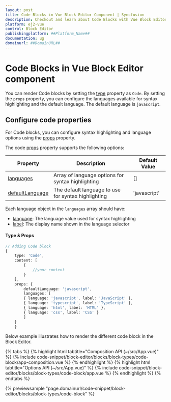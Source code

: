 ```yaml
---
layout: post
title: Code Blocks in Vue Block Editor Component | Syncfusion
description: Checkout and learn about Code Blocks with Vue Block Editor component of Syncfusion Essential JS 2 and more.
platform: ej2-vue
control: Block Editor
publishingplatform: ##Platform_Name##
documentation: ug
domainurl: ##DomainURL##
---
```


# Code Blocks in Vue Block Editor component

You can render Code blocks by setting the [type](../api/blockeditor/blockModel/#type) property as `Code`. By setting the `props` property, you can configure the languages available for syntax highlighting and the default language. The default language is `javascript`.

## Configure code properties

For Code blocks, you can configure syntax highlighting and language options using the [props](../api/blockeditor/blockModel/) property.

The code [props](../api/blockeditor/blockModel/) property supports the following options:

| Property | Description | Default Value |
|----------|-------------|---------------|
| [languages](../api/blockeditor/codeSettingsModel/#languages) | Array of language options for syntax highlighting | [] |
| [defaultLanguage](../api/blockeditor/codeSettingsModel/#defaultlanguage) | The default language to use for syntax highlighting | 'javascript' |

Each language object in the `languages` array should have:
- [language](../api/blockeditor/codeLanguageModel/#language): The language value used for syntax highlighting
- [label](../api/blockeditor/codeLanguageModel/#label): The display name shown in the language selector

#### Type & Props
```typescript
// Adding Code block
{
    type: 'Code',
    content: [
        {
            //your content
        }
    ],
    props: {
        defaultLanguage: 'javascript',
        languages: [
        { language: 'javascript', label: 'JavaScript' },
        { language: 'typescript', label: 'TypeScript' },
        { language: 'html', label: 'HTML' },
        { language: 'css', label: 'CSS' }
        ]
    }
    }
```

Below example illustrates how to render the different code block in the Block Editor.

{% tabs %}
{% highlight html tabtitle="Composition API (~/src/App.vue)" %}
{% include code-snippet/block-editor/blocks/block-types/code-block/app-composition.vue %}
{% endhighlight %}
{% highlight html tabtitle="Options API (~/src/App.vue)" %}
{% include code-snippet/block-editor/blocks/block-types/code-block/app.vue %}
{% endhighlight %}
{% endtabs %}
  
{% previewsample "page.domainurl/code-snippet/block-editor/blocks/block-types/code-block" %}